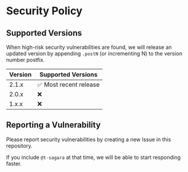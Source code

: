 # Security Policy

## Supported Versions

When high-risk security vulnerabilities are found,
we will release an updated version by appending
`.postN` (or incrementing N) to the version number postfix.

| Version | Supported Versions                     |
| ------- | -------------------------------------- |
| 2.1.x   | :white_check_mark: Most recent release |
| 2.0.x   | :x:                                    |
| 1.x.x   | :x:                                    |

## Reporting a Vulnerability

Please report security vulnerabilities by creating a new Issue in this repository.

If you include `@t-sagara` at that time, we will be able to start responding faster.
